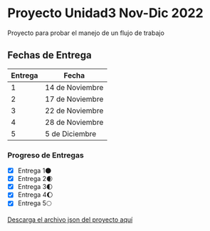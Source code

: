 # Proyecto Unidad3 Nov-Dic 2022

Proyecto para probar el manejo de un flujo de trabajo

## Fechas de Entrega
| Entrega | Fecha |
| ----------- | ----------- |
| 1 | 14 de Noviembre |
| 2 | 17 de Noviembre |
| 3 | 22 de Noviembre |
| 4 | 28 de Noviembre |
| 5 | 5 de Diciembre |

### Progreso de Entregas

- [x]  Entrega 1🌑 
- [x]  Entrega 2🌒
- [x]  Entrega 3🌓
- [x]   Entrega 4🌔
- [x]    Entrega 5🌕

<a href = "https://drive.google.com/file/d/1K6uRyVW_8Rb2hribw4VgUPTeAIBwBp98/view?usp=sharing">Descarga el archivo json del proyecto aquí</a>
